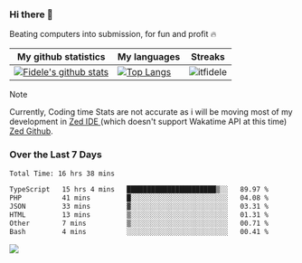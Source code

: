 ### Hi there 👋
<p>Beating computers into submission, for fun and profit 🔥</p>

|My github statistics|My languages|Streaks|
|-|-|-|
|[![Fidele's github stats](https://github-readme-stats.vercel.app/api?username=itfidele&count_private=true&show_icons=true&theme=dark&hide_title=true)](https://github.com/itfidele)|[![Top Langs](https://github-readme-stats.vercel.app/api/top-langs/?username=itfidele&show_icons=true&langs_count=8&theme=dark&layout=compact&hide_title=true)](https://github.com/itfidele)|![itfidele](https://github-readme-streak-stats.herokuapp.com/?user=itfidele&theme=dark)

> [!NOTE]  
> Currently, Coding time Stats are not accurate as i will be moving most of my development in <a href="https://zed.dev" target="_blank"> Zed IDE </a> (which doesn't support Wakatime API at this time) <a href="https://github.com/zed-industries/zed">Zed Github</a>.

### Over the Last 7 Days
<!--START_SECTION:waka-->

```txt
Total Time: 16 hrs 38 mins

TypeScript   15 hrs 4 mins   ██████████████████████▒░░   89.97 %
PHP          41 mins         █░░░░░░░░░░░░░░░░░░░░░░░░   04.08 %
JSON         33 mins         ▓░░░░░░░░░░░░░░░░░░░░░░░░   03.31 %
HTML         13 mins         ▒░░░░░░░░░░░░░░░░░░░░░░░░   01.31 %
Other        7 mins          ▒░░░░░░░░░░░░░░░░░░░░░░░░   00.71 %
Bash         4 mins          ░░░░░░░░░░░░░░░░░░░░░░░░░   00.41 %
```

<!--END_SECTION:waka-->



![](https://komarev.com/ghpvc/?username=itfidele)
